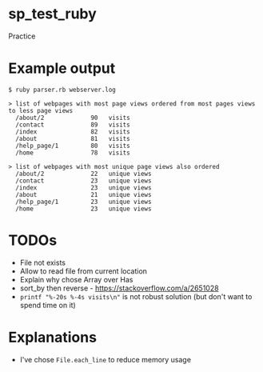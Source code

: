 # sp_test_ruby

Practice

# Example output

`$ ruby parser.rb webserver.log`

```
> list of webpages with most page views ordered from most pages views to less page views
  /about/2             90   visits
  /contact             89   visits
  /index               82   visits
  /about               81   visits
  /help_page/1         80   visits
  /home                78   visits

> list of webpages with most unique page views also ordered
  /about/2             22   unique views
  /contact             23   unique views
  /index               23   unique views
  /about               21   unique views
  /help_page/1         23   unique views
  /home                23   unique views
```

# TODOs

- File not exists
- Allow to read file from current location
- Explain why chose Array over Has
- sort_by then reverse - https://stackoverflow.com/a/2651028
- `printf "%-20s %-4s visits\n"` is not robust solution (but don't want to spend time on it)

# Explanations

- I've chose `File.each_line` to reduce memory usage
